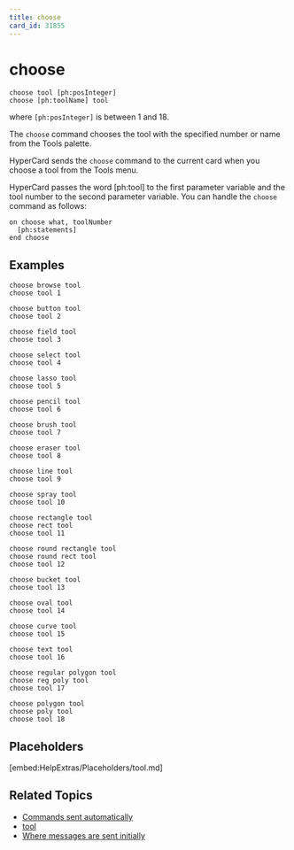 ```yaml
---
title: choose
card_id: 31855
---
```


# choose

```
choose tool [ph:posInteger]
choose [ph:toolName] tool
```

where `[ph:posInteger]` is between 1 and 18.

The `choose` command chooses the tool with the specified number or name from the Tools palette.

HyperCard sends the `choose` command to the current card when you choose a tool from the Tools menu.

HyperCard passes the word [ph:tool] to the first parameter variable and the tool number to the second parameter variable. You can handle the `choose` command as follows:

```
on choose what, toolNumber
  [ph:statements]
end choose
```

## Examples

```
choose browse tool
choose tool 1

choose button tool
choose tool 2

choose field tool
choose tool 3

choose select tool
choose tool 4

choose lasso tool
choose tool 5

choose pencil tool
choose tool 6

choose brush tool
choose tool 7

choose eraser tool
choose tool 8

choose line tool
choose tool 9

choose spray tool
choose tool 10

choose rectangle tool
choose rect tool
choose tool 11

choose round rectangle tool
choose round rect tool
choose tool 12

choose bucket tool
choose tool 13

choose oval tool
choose tool 14

choose curve tool
choose tool 15

choose text tool
choose tool 16

choose regular polygon tool
choose reg poly tool
choose tool 17

choose polygon tool
choose poly tool
choose tool 18
```

## Placeholders

[embed:HelpExtras/Placeholders/tool.md]

## Related Topics

* [Commands sent automatically](/HyperTalkReference/systemmessages/Commands-sent-automatically)
* [tool](/HyperTalkReference/functions/tool)
* [Where messages are sent initially](/HyperTalkReference/systemmessages/Where-messages-are-sent-initially)
